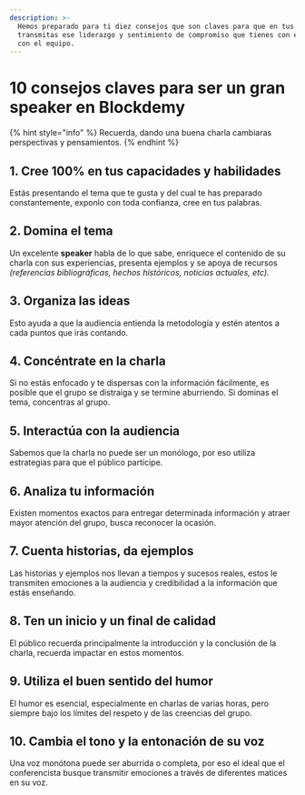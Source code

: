 ```yaml
---
description: >-
  Hemos preparado para ti diez consejos que son claves para que en tus charlas
  transmitas ese liderazgo y sentimiento de compromiso que tienes con ellos y
  con el equipo.
---
```


# 10 consejos claves para ser un gran speaker en Blockdemy

{% hint style="info" %}
Recuerda, dando una buena charla cambiaras perspectivas y pensamientos.
{% endhint %}

## **1. Cree 100% en tus capacidades y habilidades**

Estás presentando el tema que te gusta y del cual te has preparado constantemente, exponlo con toda confianza, cree en tus palabras.

## 2. **Domina el tema**

Un excelente **speaker** habla de lo que sabe, enriquece el contenido de su charla con sus experiencias, presenta ejemplos y se apoya de recursos _\(referencias bibliográficas, hechos históricos, noticias actuales, etc\)._

## **3. Organiza las ideas**

Esto ayuda a que la audiencia entienda la metodología y estén atentos a cada puntos que irás contando.

## 4. **Concéntrate en la charla**

Si no estás enfocado y te dispersas con la información fácilmente, es posible que el grupo se distraiga y se termine aburriendo. Si dominas el tema, concentras al grupo.

## 5. **Interactúa con la audiencia**

Sabemos que la charla no puede ser un monólogo, por eso utiliza estrategias para que el público participe. 

## 6. Analiza tu información

Existen momentos exactos para entregar determinada información y atraer mayor atención del grupo, busca reconocer la ocasión.

## 7. **Cuenta historias, da ejemplos**

Las historias y ejemplos nos llevan a tiempos y sucesos reales, estos le transmiten emociones a la audiencia y credibilidad a la información que estás enseñando. 

## 8. **Ten un inicio y un final de calidad**

El público recuerda principalmente la introducción y la conclusión de la charla, recuerda impactar en estos momentos.

## 9. **Utiliza el buen sentido del humor**

El humor es esencial, especialmente en charlas de varias horas, pero siempre bajo los límites del respeto y de las creencias del grupo. 

## 10. **Cambia el tono y la entonación de su voz**

Una voz monótona puede ser aburrida o completa, por eso el ideal que el conferencista busque transmitir emociones a través de diferentes matices en su voz.





